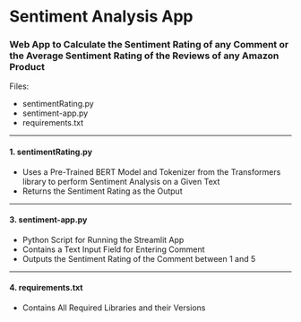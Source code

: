 # Sentiment Analysis App
### Web App to Calculate the Sentiment Rating of any Comment or the Average Sentiment Rating of the Reviews of any Amazon Product

Files:
- sentimentRating.py
- sentiment-app.py
- requirements.txt

____

#### 1. sentimentRating.py
- Uses a Pre-Trained BERT Model and Tokenizer from the Transformers library to perform Sentiment Analysis on a Given Text
- Returns the Sentiment Rating as the Output
____

#### 3. sentiment-app.py
- Python Script for Running the Streamlit App
- Contains a Text Input Field for Entering Comment
- Outputs the Sentiment Rating of the Comment between 1 and 5
____

#### 4. requirements.txt
- Contains All Required Libraries and their Versions
